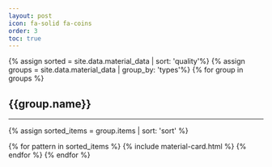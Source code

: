 ```yaml
---
layout: post
icon: fa-solid fa-coins
order: 3
toc: true
---
```


<style>
.table-wrapper {
  --tb-even-bg: #2C2B2B;
  --tb-odd-bg: #2C2B2B;
}
</style>
{% assign sorted = site.data.material_data | sort: 'quality'%}
{% assign groups = site.data.material_data | group_by: 'types'%}
{% for group in groups %}
  <h2 id="{{group.name}}"> {{group.name}}</h2>
  <hr>

{% assign sorted_items = group.items | sort: 'sort' %}

  {% for pattern in sorted_items %}
  {% include material-card.html %}
  {% endfor %}
{% endfor %}



<!-- buffer for the TOC -->
<div style="height: 800px"></div>
